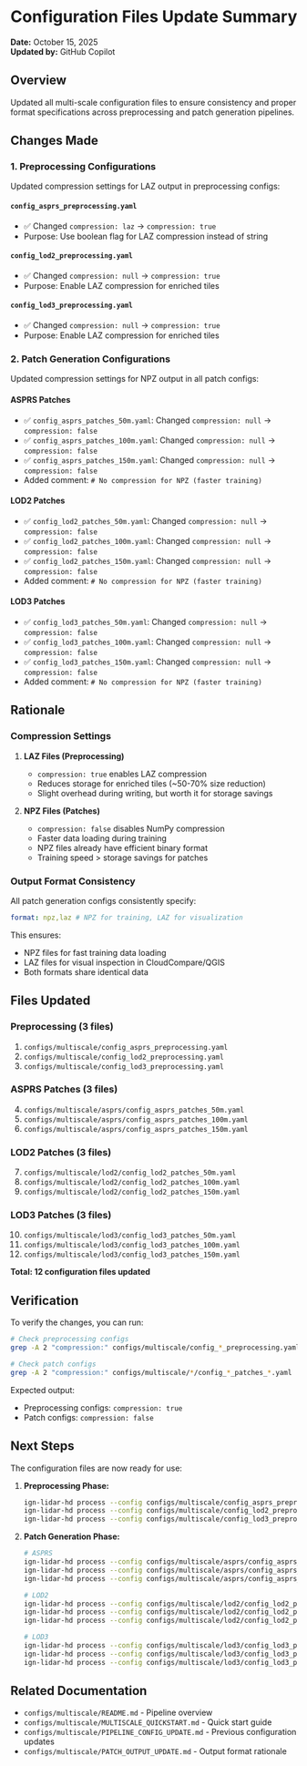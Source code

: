 # Configuration Files Update Summary

**Date:** October 15, 2025  
**Updated by:** GitHub Copilot

## Overview

Updated all multi-scale configuration files to ensure consistency and proper format specifications across preprocessing and patch generation pipelines.

## Changes Made

### 1. Preprocessing Configurations

Updated compression settings for LAZ output in preprocessing configs:

#### `config_asprs_preprocessing.yaml`

- ✅ Changed `compression: laz` → `compression: true`
- Purpose: Use boolean flag for LAZ compression instead of string

#### `config_lod2_preprocessing.yaml`

- ✅ Changed `compression: null` → `compression: true`
- Purpose: Enable LAZ compression for enriched tiles

#### `config_lod3_preprocessing.yaml`

- ✅ Changed `compression: null` → `compression: true`
- Purpose: Enable LAZ compression for enriched tiles

### 2. Patch Generation Configurations

Updated compression settings for NPZ output in all patch configs:

#### ASPRS Patches

- ✅ `config_asprs_patches_50m.yaml`: Changed `compression: null` → `compression: false`
- ✅ `config_asprs_patches_100m.yaml`: Changed `compression: null` → `compression: false`
- ✅ `config_asprs_patches_150m.yaml`: Changed `compression: null` → `compression: false`
- Added comment: `# No compression for NPZ (faster training)`

#### LOD2 Patches

- ✅ `config_lod2_patches_50m.yaml`: Changed `compression: null` → `compression: false`
- ✅ `config_lod2_patches_100m.yaml`: Changed `compression: null` → `compression: false`
- ✅ `config_lod2_patches_150m.yaml`: Changed `compression: null` → `compression: false`
- Added comment: `# No compression for NPZ (faster training)`

#### LOD3 Patches

- ✅ `config_lod3_patches_50m.yaml`: Changed `compression: null` → `compression: false`
- ✅ `config_lod3_patches_100m.yaml`: Changed `compression: null` → `compression: false`
- ✅ `config_lod3_patches_150m.yaml`: Changed `compression: null` → `compression: false`
- Added comment: `# No compression for NPZ (faster training)`

## Rationale

### Compression Settings

1. **LAZ Files (Preprocessing)**

   - `compression: true` enables LAZ compression
   - Reduces storage for enriched tiles (~50-70% size reduction)
   - Slight overhead during writing, but worth it for storage savings

2. **NPZ Files (Patches)**
   - `compression: false` disables NumPy compression
   - Faster data loading during training
   - NPZ files already have efficient binary format
   - Training speed > storage savings for patches

### Output Format Consistency

All patch generation configs consistently specify:

```yaml
format: npz,laz # NPZ for training, LAZ for visualization
```

This ensures:

- NPZ files for fast training data loading
- LAZ files for visual inspection in CloudCompare/QGIS
- Both formats share identical data

## Files Updated

### Preprocessing (3 files)

1. `configs/multiscale/config_asprs_preprocessing.yaml`
2. `configs/multiscale/config_lod2_preprocessing.yaml`
3. `configs/multiscale/config_lod3_preprocessing.yaml`

### ASPRS Patches (3 files)

4. `configs/multiscale/asprs/config_asprs_patches_50m.yaml`
5. `configs/multiscale/asprs/config_asprs_patches_100m.yaml`
6. `configs/multiscale/asprs/config_asprs_patches_150m.yaml`

### LOD2 Patches (3 files)

7. `configs/multiscale/lod2/config_lod2_patches_50m.yaml`
8. `configs/multiscale/lod2/config_lod2_patches_100m.yaml`
9. `configs/multiscale/lod2/config_lod2_patches_150m.yaml`

### LOD3 Patches (3 files)

10. `configs/multiscale/lod3/config_lod3_patches_50m.yaml`
11. `configs/multiscale/lod3/config_lod3_patches_100m.yaml`
12. `configs/multiscale/lod3/config_lod3_patches_150m.yaml`

**Total: 12 configuration files updated**

## Verification

To verify the changes, you can run:

```bash
# Check preprocessing configs
grep -A 2 "compression:" configs/multiscale/config_*_preprocessing.yaml

# Check patch configs
grep -A 2 "compression:" configs/multiscale/*/config_*_patches_*.yaml
```

Expected output:

- Preprocessing configs: `compression: true`
- Patch configs: `compression: false`

## Next Steps

The configuration files are now ready for use:

1. **Preprocessing Phase:**

   ```bash
   ign-lidar-hd process --config configs/multiscale/config_asprs_preprocessing.yaml
   ign-lidar-hd process --config configs/multiscale/config_lod2_preprocessing.yaml
   ign-lidar-hd process --config configs/multiscale/config_lod3_preprocessing.yaml
   ```

2. **Patch Generation Phase:**

   ```bash
   # ASPRS
   ign-lidar-hd process --config configs/multiscale/asprs/config_asprs_patches_50m.yaml
   ign-lidar-hd process --config configs/multiscale/asprs/config_asprs_patches_100m.yaml
   ign-lidar-hd process --config configs/multiscale/asprs/config_asprs_patches_150m.yaml

   # LOD2
   ign-lidar-hd process --config configs/multiscale/lod2/config_lod2_patches_50m.yaml
   ign-lidar-hd process --config configs/multiscale/lod2/config_lod2_patches_100m.yaml
   ign-lidar-hd process --config configs/multiscale/lod2/config_lod2_patches_150m.yaml

   # LOD3
   ign-lidar-hd process --config configs/multiscale/lod3/config_lod3_patches_50m.yaml
   ign-lidar-hd process --config configs/multiscale/lod3/config_lod3_patches_100m.yaml
   ign-lidar-hd process --config configs/multiscale/lod3/config_lod3_patches_150m.yaml
   ```

## Related Documentation

- `configs/multiscale/README.md` - Pipeline overview
- `configs/multiscale/MULTISCALE_QUICKSTART.md` - Quick start guide
- `configs/multiscale/PIPELINE_CONFIG_UPDATE.md` - Previous configuration updates
- `configs/multiscale/PATCH_OUTPUT_UPDATE.md` - Output format rationale
